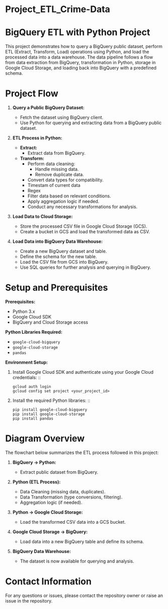 # Project_ETL_Crime-Data

BigQuery ETL with Python Project
===============================

This project demonstrates how to query a BigQuery public dataset, perform ETL (Extract, Transform, Load) operations using Python, and load the processed data into a data warehouse. The data pipeline follows a flow from data extraction from BigQuery, transformation in Python, storage in Google Cloud Storage, and loading back into BigQuery with a predefined schema.

Project Flow
============

1. **Query a Public BigQuery Dataset:**
   - Fetch the dataset using BigQuery client.
   - Use Python for querying and extracting data from a BigQuery public dataset.
   
2. **ETL Process in Python:**
   - **Extract:** 
     - Extract data from BigQuery.
   - **Transform:**
     - Perform data cleaning:
       - Handle missing data.
       - Remove duplicate data.
     - Convert data types for compatibility.
     - Timestam of current data
     - Regex
     - Filter data based on relevant conditions.
     - Apply aggregation logic if needed.
     - Conduct any necessary transformations for analysis.
     
3. **Load Data to Cloud Storage:**
   - Store the processed CSV file in Google Cloud Storage (GCS).
   - Create a bucket in GCS and load the transformed data as CSV.

4. **Load Data into BigQuery Data Warehouse:**
   - Create a new BigQuery dataset and table.
   - Define the schema for the new table.
   - Load the CSV file from GCS into BigQuery.
   - Use SQL queries for further analysis and querying in BigQuery.

Setup and Prerequisites
=======================

**Prerequisites:**
- Python 3.x
- Google Cloud SDK
- BigQuery and Cloud Storage access

**Python Libraries Required:**
- `google-cloud-bigquery`
- `google-cloud-storage`
- `pandas`

**Environment Setup:**
1. Install Google Cloud SDK and authenticate using your Google Cloud credentials:
   ::
   
       gcloud auth login
       gcloud config set project <your_project_id>
   
2. Install the required Python libraries:
   ::
   
       pip install google-cloud-bigquery
       pip install google-cloud-storage
       pip install pandas

Diagram Overview
================

The flowchart below summarizes the ETL process followed in this project:

1. **BigQuery → Python:**
   - Extract public dataset from BigQuery.

2. **Python (ETL Process):**
   - Data Cleaning (missing data, duplicates).
   - Data Transformation (type conversions, filtering).
   - Aggregation logic (if needed).

3. **Python → Google Cloud Storage:**
   - Load the transformed CSV data into a GCS bucket.

4. **Google Cloud Storage → BigQuery:**
   - Load data into a new BigQuery table and define its schema.

5. **BigQuery Data Warehouse:**
   - The dataset is now available for querying and analysis.

Contact Information
===================
For any questions or issues, please contact the repository owner or raise an issue in the repository.


